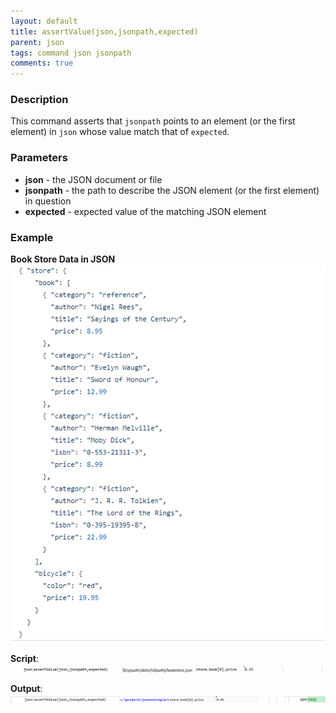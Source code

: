 ```yaml
---
layout: default
title: assertValue(json,jsonpath,expected)
parent: json
tags: command json jsonpath
comments: true
---
```



### Description
This command asserts that `jsonpath` points to an element (or the first element) in `json` whose value match that of
`expected`.


### Parameters
- **json** - the JSON document or file
- **jsonpath** - the path to describe the JSON element (or the first element) in question
- **expected** - expected value of the matching JSON element


### Example
**Book Store Data in JSON**<br/>
![bookstoreData](image/bookStoreData.png)

**Script**:<br/>
![script](image/assertValue_01.png)

**Output**:<br/>
![output](image/assertValue_02.png)
